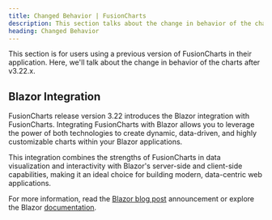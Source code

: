 ```yaml
---
title: Changed Behavior | FusionCharts
description: This section talks about the change in behavior of the charts with the latest released version.
heading: Changed Behavior
---
```


This section is for users using a previous version of FusionCharts in their application. Here, we'll talk about the change in behavior of the charts after v3.22.x.


## Blazor Integration

FusionCharts release version 3.22 introduces the Blazor integration with FusionCharts. Integrating FusionCharts with Blazor allows you to leverage the power of both technologies to create dynamic, data-driven, and highly customizable charts within your Blazor applications.

This integration combines the strengths of FusionCharts in data visualization and interactivity with Blazor's server-side and client-side capabilities, making it an ideal choice for building modern, data-centric web applications.

For more information, read the [Blazor blog post](https://www.fusioncharts.com/blog/fusioncharts-v3-22-elevating-data-visualization-with-blazor-integration) announcement or explore the Blazor [documentation](/getting-started/your-first-chart-using-blazor). 

